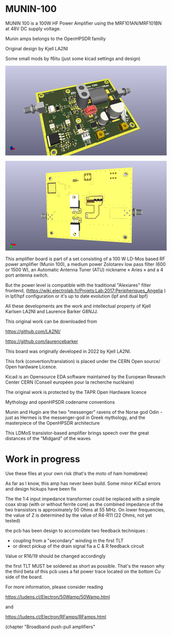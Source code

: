 # MUNIN-100
MUNIN 100 is a 100W HF Power Amplifier using the MRF101AN/MRF101BN at 48V DC supply voltage.

Munin amps belongs to the OpenHPSDR familly

Original design by Kjell LA2NI

Some small mods by f6itu (just some kicad settings and design)

![Munin, a 100W HF linear amplifier](https://github.com/F6ITU/K_Munin100_Fork/blob/main/MUNIN%20100.png)


![Munin, a 100W HF linear amplifier](https://github.com/F6ITU/K_Munin100_Fork/blob/main/MUNIN%20100-B.png)

This amplifier board is part of a set consisting of a 100 W LD-Mos based RF power amplifier (Munin 100), 
a medium power Zolotarev low pass filter (600 or 1500 W), an Automatic Antenna Tuner (ATU) nickname « Aries » 
and a 4 port antenna switch.

But the power level is compatible with the traditional "Alexiares" filter frontend, (https://wiki.electrolab.fr/Projets:Lab:2017:Peripheriques_Angelia )
in lpf/hpf configuration or it's up to date evolution (lpf and dual bpf) 


All these developments are the work and intellectual property of Kjell Karlsen LA2NI and Laurence Barker G8NJJ.

This original work can be downloaded from

https://github.com/LA2NI/

https://github.com/laurencebarker


This board was originally developed in 2022 by Kjell LA2NI.

This fork (convertion/translation) is placed under the CERN Open source/ Open hardware Licence.

Kicad is an Opensource EDA software maintained by the European Reseach Center CERN (Conseil européen pour la recherche nucléaire)

The original work is protected by the TAPR Open Hardware licence

Mythology and openHPSDR codename conventions

Munin and Hugin are the two "messenger" ravens of the Norse god Odin - just as Hermes is the messenger-god in Greek mythology, 
and the masterpiece of the OpenHPSDR architecture 

This LDMoS transistor-based amplifier brings speech over the great distances of the "Midgard" of the waves


# Work in progress

Use these files at your own risk (that's the moto of ham homebrew)

As far as I know, this amp has never been build. Some minor KiCad errors and design hickups have been fix

The  the 1:4 input impedance transformer could be replaced with a simple coax strap (with or without ferrite core) as the combined impedance of the two transistors is approximately 50 Ohms at 55 MHz. On lower frequencies, the value of Z
is determined by the value of R4-R11 (22 Ohms, not yet tested) 


the pcb has been design to accomodate two feedback techniques : 
- coupling from a "secondary" winding in the first TLT
- or direct pickup of the drain signal fia a C & R feedback circuit

Value or R16/19 should be changed accordingly 

the first TLT MUST be soldered as short as possible. That's the reason why the third beta of this pcb uses a fat power trace located on the bottom Cu side of the board. 

For more information, please consider reading 

https://ludens.cl/Electron/50Wamp/50Wamp.html

and 

https://ludens.cl/Electron/RFamps/RFamps.html

(chapter "Broadband push-pull amplifiers" 








